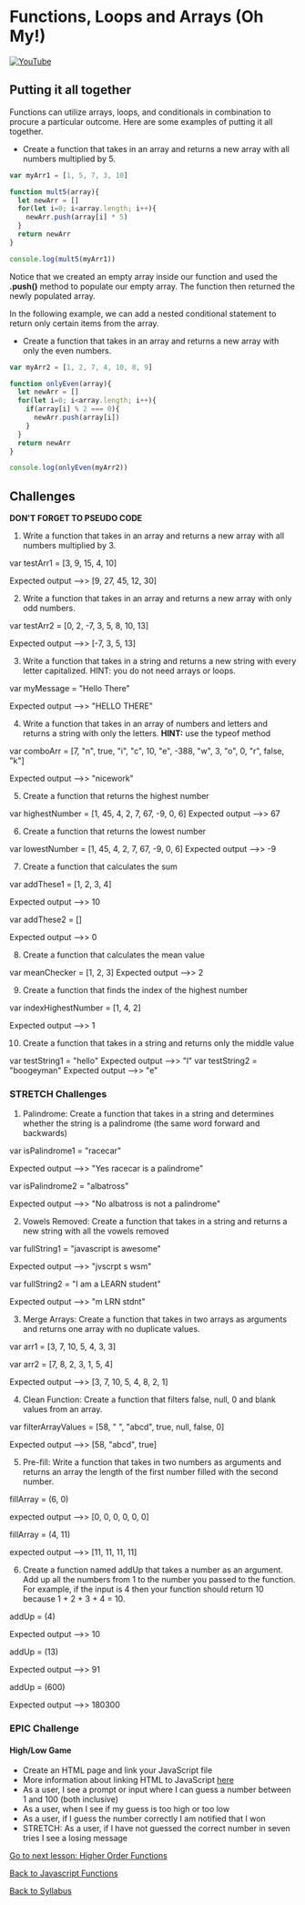 # Functions, Loops and Arrays (Oh My!)

[![YouTube](http://img.youtube.com/vi/TlAI9_bXobg/0.jpg)](https://www.youtube.com/watch?v=GOZsrmfAbfI)

## Putting it all together

Functions can utilize arrays, loops, and conditionals in combination to procure a particular outcome. Here are some examples of putting it all together.

* Create a function that takes in an array and returns a new array with all numbers multiplied by 5.

```JavaScript
var myArr1 = [1, 5, 7, 3, 10]

function mult5(array){
  let newArr = []
  for(let i=0; i<array.length; i++){
    newArr.push(array[i] * 5)
  }
  return newArr
}

console.log(mult5(myArr1))
```

Notice that we created an empty array inside our function and used the **.push()** method to populate our empty array. The function then returned the newly populated array.

In the following example, we can add a nested conditional statement to return only certain items from the array.

* Create a function that takes in an array and returns a new array with only the even numbers.

```JavaScript
var myArr2 = [1, 2, 7, 4, 10, 8, 9]

function onlyEven(array){
  let newArr = []
  for(let i=0; i<array.length; i++){
    if(array[i] % 2 === 0){
      newArr.push(array[i])
    }
  }
  return newArr
}

console.log(onlyEven(myArr2))
```

## Challenges

**DON'T FORGET TO PSEUDO CODE**

1. Write a function that takes in an array and returns a new array with all numbers multiplied by 3.

  var testArr1 = [3, 9, 15, 4, 10]

  Expected output -->> [9, 27, 45, 12, 30]


2. Write a function that takes in an array and returns a new array with only odd numbers.

  var testArr2 = [0, 2, -7, 3, 5, 8, 10, 13]

  Expected output -->> [-7, 3, 5, 13]

3. Write a function that takes in a string and returns a new string with every letter capitalized. HINT: you do not need arrays or loops.

  var myMessage = "Hello There"

  Expected output -->> "HELLO THERE"

4. Write a function that takes in an array of numbers and letters and returns a string with only the letters. **HINT:** use the typeof method

  var comboArr = [7, "n", true, "i", "c", 10, "e", -388, "w", 3, "o", 0, "r", false, "k"]

  Expected output -->> "nicework"

5. Create a function that returns the highest number

  var highestNumber = [1, 45, 4, 2, 7, 67, -9, 0, 6]
  Expected output -->> 67

6. Create a function that returns the lowest number

  var lowestNumber = [1, 45, 4, 2, 7, 67, -9, 0, 6]
  Expected output -->> -9

7. Create a function that calculates the sum

  var addThese1 = [1, 2, 3, 4]

  Expected output -->> 10

  var addThese2 = []

  Expected output -->> 0

8. Create a function that calculates the mean value

  var meanChecker = [1, 2, 3]
  Expected output -->> 2

9. Create a function that finds the index of the highest number

  var indexHighestNumber = [1, 4, 2]

  Expected output -->> 1

10. Create a function that takes in a string and returns only the middle value

  var testString1 = "hello"
  Expected output -->> "l"
  var testString2 = "boogeyman"
  Expected output -->> "e"

### STRETCH Challenges

1. Palindrome: Create a function that takes in a string and determines whether the string is a palindrome (the same word forward and backwards)

  var isPalindrome1 = "racecar"

  Expected output -->> "Yes racecar is a palindrome"

  var isPalindrome2 = "albatross"

  Expected output -->> "No albatross is not a palindrome"

2. Vowels Removed: Create a function that takes in a string and returns a new string with all the vowels removed

  var fullString1 = "javascript is awesome"

  Expected output -->> "jvscrpt s wsm"

  var fullString2 = "I am a LEARN student"

  Expected output -->> "m LRN stdnt"

3. Merge Arrays: Create a function that takes in two arrays as arguments and returns one array with no duplicate values.

  var arr1 = [3, 7, 10, 5, 4, 3, 3]

  var arr2 = [7, 8, 2, 3, 1, 5, 4]

  Expected output -->> [3, 7, 10, 5, 4, 8, 2, 1]

4. Clean Function: Create a function that filters false, null, 0 and blank values from an array.

  var filterArrayValues = [58, " ", "abcd", true, null, false, 0]

  Expected output -->> [58, "abcd", true]

5. Pre-fill: Write a function that takes in two numbers as arguments and returns an array the length of the first number filled with the second number.

  fillArray = (6, 0)

  expected output -->> [0, 0, 0, 0, 0, 0]

  fillArray = (4, 11)

  expected output -->> [11, 11, 11, 11]

6. Create a function named addUp that takes a number as an argument. Add up all the numbers from 1 to the number you passed to the function. For example, if the input is 4 then your function should return 10 because 1 + 2 + 3 + 4 = 10.

  addUp = (4)

  Expected output -->> 10

  addUp = (13)

  Expected output -->> 91

  addUp = (600)

  Expected output  -->> 180300

### EPIC Challenge

#### High/Low Game
- Create an HTML page and link your JavaScript file
- More information about linking HTML to JavaScript [here](../tools_and_resources/linking_html_and_javascript.md)
- As a user, I see a prompt or input where I can guess a number between 1 and 100 (both inclusive)
- As a user, when I see if my guess is too high or too low
- As a user, if I guess the number correctly I am notified that I won
- STRETCH: As a user, if I have not guessed the correct number in seven tries I see a losing message

[Go to next lesson: Higher Order Functions](../js_intermediate/02js_higher_order_functions.md)

[Back to Javascript Functions](./03js_functions.md)

[Back to Syllabus](../README.md)
